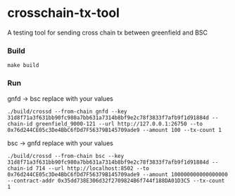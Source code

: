 # crosschain-tx-tool

A testing tool for sending cross chain tx between greenfield and BSC

### Build
```shell script
make build
````


### Run

gnfd -> bsc replace with your values
```shell script
./build/crossd --from-chain gnfd --key 31d8f71a3f631bb90fc980a7bb631a7314b8bf9e2c78f3833f7afb9f1d91884d --chain-id greenfield_9000-121 --url http://127.0.0.1:26750 --to 0x76d244CE05c3De4BbC6fDd7F56379B145709ade9 --amount 100 --tx-count 1

````
bsc -> gnfd replace with your values
```shell script
./build/crossd --from-chain bsc --key 31d8f71a3f631bb90fc980a7bb631a7314b8bf9e2c78f3833f7afb9f1d91884d --chain-id 714 --url http://localhost:8502 --to 0x76d244CE05c3De4BbC6fDd7F56379B145709ade9 --amount 100000000000000000 --contract-addr 0x35dd738E306d32f2709824B6f744f188DA01D3C5 --tx-count 1
````